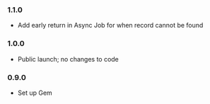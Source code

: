 
### 1.1.0

- Add early return in Async Job for when record cannot be found

### 1.0.0

- Public launch; no changes to code
  
### 0.9.0

- Set up Gem
